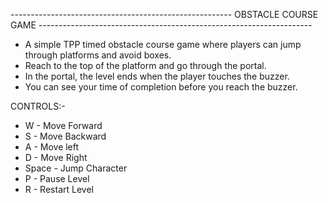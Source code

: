 ------------------------------------------------------- OBSTACLE COURSE GAME --------------------------------------------------------------------

* A simple TPP timed obstacle course game where players can jump through platforms and avoid boxes.
* Reach to the top of the platform and go through the portal.
* In the portal, the level ends when the player touches the buzzer.
* You can see your time of completion before you reach the buzzer.

CONTROLS:-

* W - Move Forward
* S - Move Backward
* A - Move left
* D - Move Right
* Space - Jump Character
* P - Pause Level
* R - Restart Level
